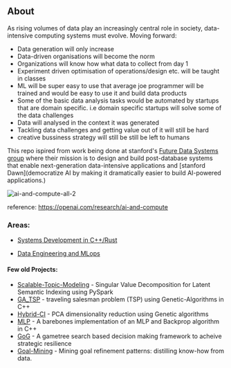 
## About

As rising volumes of data play an increasingly central role in society, data-intensive computing systems must evolve. Moving forward: 


- Data generation will only increase 
- Data-driven organisations will become the norm 
- Organizations will know how what data to collect from day 1
- Experiment driven optimisation of operations/design etc. will be taught in classes 
- ML will be super easy to use that average joe programmer will be trained and would be easy to use it and build data products 
- Some of the basic data analysis tasks would be automated by startups that are domain specific. i.e domain specific startups will solve some of the data challenges 
- Data will analysed in the context it was generated
- Tackling data challenges and getting value out of it will still be hard
- creative bussiness strategy will still be still be left to humans  

This repo ispired from work being done at stanford's  [Future Data Systems group](http://www.futuredata.io.s3-website-us-west-2.amazonaws.com/) where their mission is to design and build post-database systems that enable next-generation data-intensive applications and [stanford Dawn](democratize AI by making it dramatically easier to build AI-powered applications.)


![ai-and-compute-all-2](https://user-images.githubusercontent.com/3470924/118594494-e9f14480-b7ec-11eb-8c31-90e0af92e532.png)

reference: https://openai.com/research/ai-and-compute 


### Areas: 
- [Systems Development in C++/Rust]()

- [Data Engineering and MLops](https://github.com/asjad99/data-engineering-ml-ops)


#### Few old Projects: 
- [Scalable-Topic-Modeling](https://github.com/asjad99/Scalable-Topic-Modeling) - Singular Value Decomposition for Latent Semantic Indexing using PySpark
- [GA_TSP](https://github.com/asjad99/Genetic-Algorithms) - traveling salesman problem (TSP) using Genetic-Algorithms in C++
- [Hybrid-CI](https://github.com/asjad99/Hybrid-CI-System) - PCA dimensionality reduction using Genetic algorithms
- [MLP](https://github.com/asjad99/MLP) - A barebones implementation of an MLP and Backprop algorithm in C++  
- [GoG](https://github.com/asjad99/rosetta_stone) - A gametree search based decision making framework to acheive strategic resilience
- [Goal-Mining](https://github.com/asjad99/know-how-mining) - Mining goal refinement patterns: distilling know-how from data.

